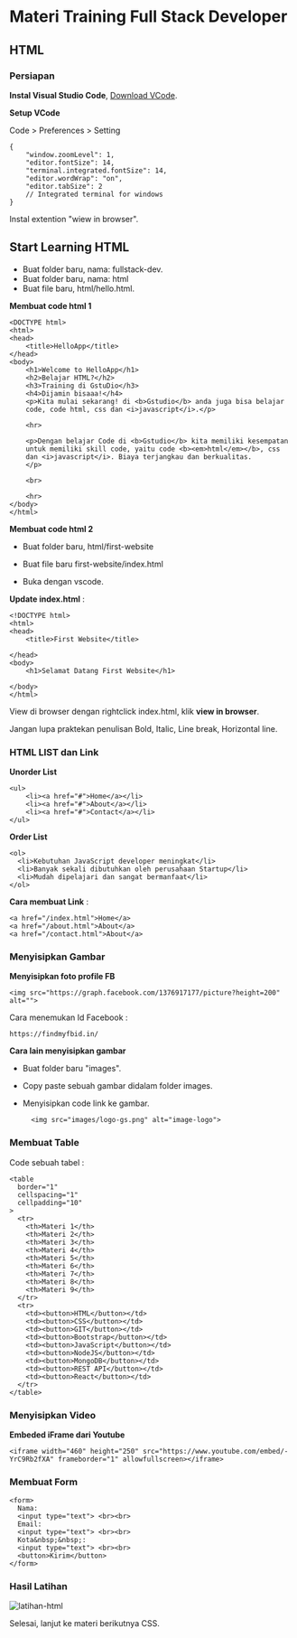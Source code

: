 # Materi Training Full Stack Developer

## HTML 

### Persiapan

**Instal Visual Studio Code**, [Download VCode](https://code.visualstudio.com/).

**Setup VCode**

Code > Preferences > Setting

    {
        "window.zoomLevel": 1,
        "editor.fontSize": 14,
        "terminal.integrated.fontSize": 14,
        "editor.wordWrap": "on",
        "editor.tabSize": 2
        // Integrated terminal for windows
    }

Instal extention "wiew in browser".

## Start Learning HTML

+ Buat folder baru, nama: fullstack-dev.
+ Buat folder baru, nama: html
+ Buat file baru, html/hello.html.

**Membuat code html 1**

    <DOCTYPE html>
    <html>
    <head>
        <title>HelloApp</title>
    </head>
    <body>
        <h1>Welcome to HelloApp</h1>
        <h2>Belajar HTML?</h2>
        <h3>Training di GstuDio</h3>
        <h4>Dijamin bisaaa!</h4>
        <p>Kita mulai sekarang! di <b>Gstudio</b> anda juga bisa belajar 
        code, code html, css dan <i>javascript</i>.</p>

        <hr>

        <p>Dengan belajar Code di <b>Gstudio</b> kita memiliki kesempatan 
        untuk memiliki skill code, yaitu code <b><em>html</em></b>, css 
        dan <i>javascript</i>. Biaya terjangkau dan berkualitas.
        </p>

        <br>

        <hr>
    </body>
    </html>

**Membuat code html 2**

+ Buat folder baru, html/first-website

+ Buat file baru first-website/index.html

+ Buka dengan vscode.

**Update index.html** :

    <!DOCTYPE html>
    <html>
    <head>
        <title>First Website</title>

    </head>
    <body>
        <h1>Selamat Datang First Website</h1>
        
    </body>
    </html>

View di browser dengan rightclick index.html, klik **view in browser**.

Jangan lupa praktekan penulisan Bold, Italic, Line break, Horizontal line.    

### HTML LIST dan Link

**Unorder List**

    <ul>
        <li><a href="#">Home</a></li>
        <li><a href="#">About</a></li>
        <li><a href="#">Contact</a></li>
    </ul>

**Order List**

    <ol>
      <li>Kebutuhan JavaScript developer meningkat</li>
      <li>Banyak sekali dibutuhkan oleh perusahaan Startup</li>
      <li>Mudah dipelajari dan sangat bermanfaat</li>
    </ol>

**Cara membuat Link** :

    <a href="/index.html">Home</a>
    <a href="/about.html">About</a>    
    <a href="/contact.html">About</a>    

### Menyisipkan Gambar

**Menyisipkan foto profile FB**

    <img src="https://graph.facebook.com/1376917177/picture?height=200" alt="">

Cara menemukan Id Facebook :

    https://findmyfbid.in/

**Cara lain menyisipkan gambar**

* Buat folder baru "images".

* Copy paste sebuah gambar didalam folder images.

* Menyisipkan code link ke gambar.

        <img src="images/logo-gs.png" alt="image-logo">

### Membuat Table

Code sebuah tabel :

    <table
      border="1"
      cellspacing="1"
      cellpadding="10"
    >
      <tr>
        <th>Materi 1</th>
        <th>Materi 2</th>
        <th>Materi 3</th>
        <th>Materi 4</th>
        <th>Materi 5</th>
        <th>Materi 6</th>
        <th>Materi 7</th>
        <th>Materi 8</th>
        <th>Materi 9</th>
      </tr>
      <tr>
        <td><button>HTML</button></td>
        <td><button>CSS</button></td>
        <td><button>GIT</button></td>
        <td><button>Bootstrap</button></td>
        <td><button>JavaScript</button></td>
        <td><button>NodeJS</button></td>
        <td><button>MongoDB</button></td>
        <td><button>REST API</button></td>
        <td><button>React</button></td>
      </tr>
    </table>

### Menyisipkan Video

**Embeded iFrame dari Youtube**

    <iframe width="460" height="250" src="https://www.youtube.com/embed/-YrC9Rb2fXA" frameborder="1" allowfullscreen></iframe>    

### Membuat Form

    <form>
      Nama:
      <input type="text"> <br><br>
      Email: 
      <input type="text"> <br><br>
      Kota&nbsp;&nbsp;:
      <input type="text"> <br><br>
      <button>Kirim</button>
    </form>

### Hasil Latihan

![latihan-html](http://res.cloudinary.com/medio/image/upload/c_scale,h_919,w_700/v1510906333/FullStack/Screen_Shot_2017-11-17_at_2.51.58_PM.jpg)

Selesai, lanjut ke materi berikutnya CSS.